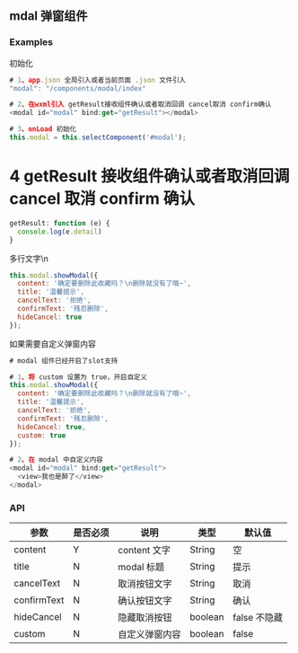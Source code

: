 ## mdal 弹窗组件

### Examples

初始化

```javascript
# 1、app.json 全局引入或者当前页面 .json 文件引入
"modal": "/components/modal/index"

# 2、在wxml引入 getResult接收组件确认或者取消回调 cancel取消 confirm确认
<modal id="modal" bind:get="getResult"></modal>

# 3、onLoad 初始化
this.modal = this.selectComponent('#modal');
```

# 4 getResult 接收组件确认或者取消回调 cancel 取消 confirm 确认

```javascript
getResult: function (e) {
  console.log(e.detail)
}
```

多行文字\n

```javascript
this.modal.showModal({
  content: '确定要删除此收藏吗？\n删除就没有了哦~',
  title: '温馨提示',
  cancelText: '拒绝',
  confirmText: '残忍删除',
  hideCancel: true
});
```

如果需要自定义弹窗内容

```javascript
# modal 组件已经开启了slot支持

# 1、将 custom 设置为 true，开启自定义
this.modal.showModal({
  content: '确定要删除此收藏吗？\n删除就没有了哦~',
  title: '温馨提示',
  cancelText: '拒绝',
  confirmText: '残忍删除',
  hideCancel: true,
  custom: true
});

# 2、在 modal 中自定义内容
<modal id="modal" bind:get="getResult">
  <view>我也是醉了</view>
</modal>
```

### API

| 参数        | 是否必须 | 说明           | 类型    | 默认值       |
| ----------- | -------- | -------------- | ------- | ------------ |
| content     | Y        | content 文字   | String  | 空           |
| title       | N        | modal 标题     | String  | 提示         |
| cancelText  | N        | 取消按钮文字   | String  | 取消         |
| confirmText | N        | 确认按钮文字   | String  | 确认         |
| hideCancel  | N        | 隐藏取消按钮   | boolean | false 不隐藏 |
| custom      | N        | 自定义弹窗内容 | boolean | false        |
